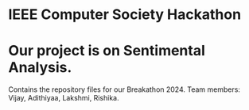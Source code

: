 # IEEE Computer Society Hackathon 
# Our project is on Sentimental Analysis.
Contains the repository files for our Breakathon 2024. Team members: Vijay, Adithiyaa, Lakshmi, Rishika.
